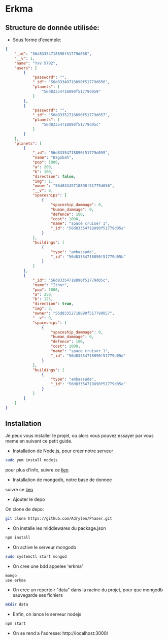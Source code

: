 # Erkma

## Structure de donnée utilisée:

* Sous forme d'exemple:
```json
{
    "_id": "56d83354718890f51779d058",
    "__v": 1,
    "name": "YxV 5792",
    "users": [
        {
            "password": "",
            "_id": "56d83349718890f51779d056",
            "planets": [
                "56d83354718890f51779d059"
            ]
        },
        {
            "password": "",
            "_id": "56d83352718890f51779d057",
            "planets": [
                "56d83354718890f51779d05c"
            ]
        }
    ],
    "planets": [
        {
            "_id": "56d83354718890f51779d059",
            "name": "Dagobah",
            "pop": 1000,
            "a": 200,
            "b": 100,
            "direction": false,
            "img": 1,
            "owner": "56d83349718890f51779d056",
            "__v": 0,
            "spaceships": [
                {
                    "spaceship_dammage": 0,
                    "human_dammage": 0,
                    "defence": 100,
                    "cost": 1000,
                    "name": "space cruiser 1",
                    "_id": "56d83354718890f51779d05a"
                }
            ],
            "buildings": [
                {
                    "type": "ambassade",
                    "_id": "56d83354718890f51779d05b"
                }
            ]
        },
        {
            "_id": "56d83354718890f51779d05c",
            "name": "Ithor",
            "pop": 1000,
            "a": 250,
            "b": 125,
            "direction": true,
            "img": 2,
            "owner": "56d83352718890f51779d057",
            "__v": 0,
            "spaceships": [
                {
                    "spaceship_dammage": 0,
                    "human_dammage": 0,
                    "defence": 100,
                    "cost": 1000,
                    "name": "space cruiser 1",
                    "_id": "56d83354718890f51779d05d"
                }
            ],
            "buildings": [
                {
                    "type": "ambassade",
                    "_id": "56d83354718890f51779d05e"
                }
            ]
        }
    ]
}
```

## Installation

Je peux vous installer le projet, ou alors vous pouvez essayer par vous meme en suivant ce petit guide.

 * Installation de Node.js, pour creer notre serveur

```bash
sudo yum install nodejs
```

pour plus d'info, suivre ce [lien](https://docs.npmjs.com/getting-started/installing-node)  

* Installation de mongodb, notre base de donnee

suivre ce [lien](http://www.liquidweb.com/kb/how-to-install-mongodb-on-fedora-20/)

* Ajouter le depo

On clone de depo:
```bash
git clone https://github.com/Adrylen/Phaser.git
```

* On installe les middlewares du package.json
```bash
npm install
```

* On active le serveur mongodb
```bash
sudo systemctl start mongod
```

* On cree une bdd appelee 'erkma'
```bash
mongo
use erkma
```

* On cree un repertoir "data" dans la racine du projet, pour que mongodb sauvegarde ses fichiers
```bash
mkdir data
```

* Enfin, on lance le serveur nodejs
```bash
npm start
```

* On se rend a l'adresse:  http://localhost:3000/
